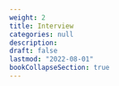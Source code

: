 ```yaml
---
weight: 2
title: Interview
categories: null
description: 
draft: false
lastmod: "2022-08-01"
bookCollapseSection: true
---
```


